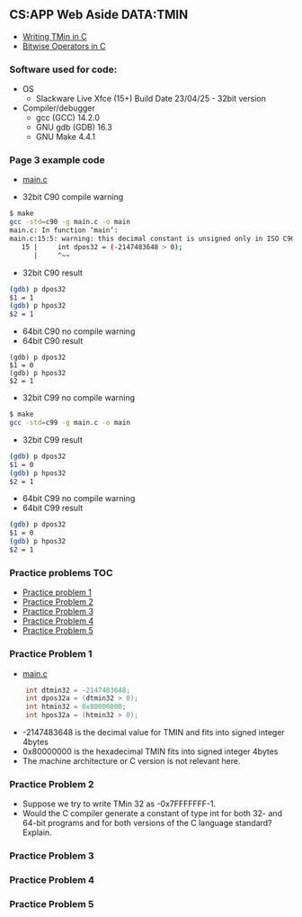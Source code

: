 ## CS:APP Web Aside DATA:TMIN

- [Writing TMin in C](http://csapp.cs.cmu.edu/3e/waside/waside-tmin.pdf)
- [Bitwise Operators in C](https://www.geeksforgeeks.org/bitwise-operators-in-c-cpp/)

### Software used for code:
- OS
    - Slackware Live Xfce (15+) Build Date 23/04/25 - 32bit version
- Compiler/debugger
    - gcc (GCC) 14.2.0
    - GNU gdb (GDB) 16.3
    - GNU Make 4.4.1


### Page 3 example code
- [main.c](./code/data_tmin/example/C90/main.c)

- 32bit C90 compile warning

```bash
$ make
gcc -std=c90 -g main.c -o main
main.c: In function ‘main’:
main.c:15:5: warning: this decimal constant is unsigned only in ISO C90
   15 |     int dpos32 = (-2147483648 > 0);
      |     ^~~

```
- 32bit C90 result

```bash
(gdb) p dpos32
$1 = 1
(gdb) p hpos32
$2 = 1
```
- 64bit C90 no compile warning
- 64bit C90 result
```
(gdb) p dpos32
$1 = 0
(gdb) p hpos32
$2 = 1
```


- 32bit C99 no compile warning

```bash
$ make
gcc -std=c99 -g main.c -o main
```

- 32bit C99 result

```bash
(gdb) p dpos32
$1 = 0
(gdb) p hpos32
$2 = 1
```
- 64bit C99 no compile warning
- 64bit C99 result
```bash
(gdb) p dpos32
$1 = 0
(gdb) p hpos32
$2 = 1
```

### Practice problems TOC

- [Practice problem 1](#practice-problem-1)
- [Practice Problem 2](#practice-problem-2)
- [Practice Problem 3](#practice-problem-3)
- [Practice Problem 4](#practice-problem-4)
- [Practice Problem 5](#practice-problem-5)


### Practice Problem 1

- [main.c](../webasides/code/data_tmin/problem1/C90/main.c)

```c
    int dtmin32 = -2147483648;
    int dpos32a = (dtmin32 > 0);
    int htmin32 = 0x80000000;
    int hpos32a = (htmin32 > 0);
```

- -2147483648 is the decimal value for TMIN and fits into signed integer 4bytes
- 0x80000000 is the hexadecimal TMIN fits into signed integer 4bytes
- The machine architecture or C version is not relevant here.

### Practice Problem 2

- Suppose we try to write TMin 32 as -0x7FFFFFFF-1. 
- Would the C compiler generate a constant of type int for both 32- and 64-bit programs and for both versions of the C language standard? Explain.



### Practice Problem 3



### Practice Problem 4



### Practice Problem 5


